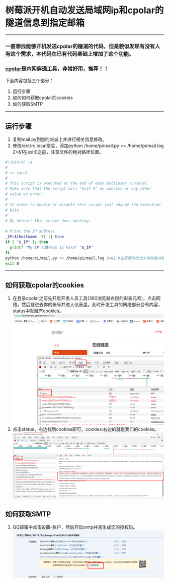 # 树莓派开机自动发送局域网ip和cpolar的隧道信息到指定邮箱

***

### 一直想找能够开机发送cpolar的隧道的代码，但是貌似发现有没有人有这个需求，本代码在已有代码基础上增加了这个功能。
### [cpolar](https://www.cpolar.com/)是内网穿透工具，非常好用，推荐！！
下面内容包括三个部分：
1. 运行步骤
2. 如何如何获取cpolar的cookies
3. 如何获取SMTP

***

## 运行步骤
1. 复制mail.py到您的派派上并进行相关信息修改。
2. 修改/ect/rc.local信息，添加python /home/pi/mail.py >> /home/pi/mail.log 2>&1在exit0之前，注意文件的绝对路径位置。
``` sh
#!/bin/sh -e
#
# rc.local
#
# This script is executed at the end of each multiuser runlevel.
# Make sure that the script will "exit 0" on success or any other
# value on error.
#
# In order to enable or disable this script just change the execution
# bits.
#
# By default this script does nothing.

# Print the IP address
_IP=$(hostname -I) || true
if [ "$_IP" ]; then
  printf "My IP address is %s\n" "$_IP"
fi
python /home/pi/mail.py >> /home/pi/mail.log 2>&1 #注意要修改为文件的绝对路径
exit 0
```
---
## 如何获取cpolar的cookies
1. 在登录cpolar之前先开启开发人员工具(360浏览器右键的审查元素)，点击网络，然后登进去你的账号并进入仪表盘。此时开发工具的网络部分会有内容，status中就藏有cookies。
![](/cookies1.png)
2. 点击status，右边找到cookies即可，cookies:右边的就是我们的cookies。
![](/cookies2.png)
## 如何获取SMTP 
1. QQ邮箱中点击设置-账户，然后开启smtp并且生成您的授权码。
![](/smtp.png)

